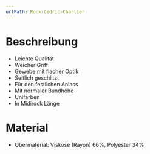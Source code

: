 ```yaml
---
urlPath: Rock-Cedric-Charlier
---
```


# Beschreibung

- Leichte Qualität
- Weicher Griff
- Gewebe mit flacher Optik
- Seitlich geschlitzt
- Für den festlichen Anlass
- Mit normaler Bundhöhe
- Unifarben
- In Midirock Länge

# Material

- Obermaterial: Viskose (Rayon) 66%, Polyester 34%

